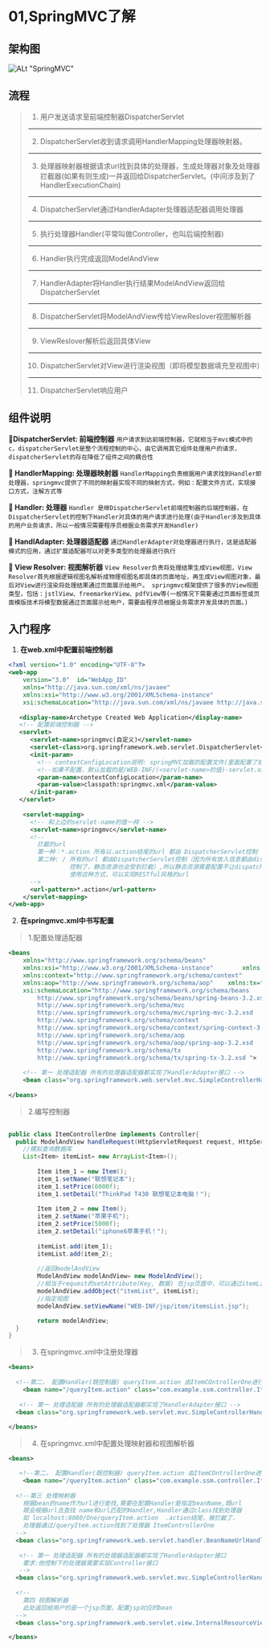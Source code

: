 # 01,SpringMVC了解

## 架构图
![ALt "SpringMVC"](https://s1.ax1x.com/2018/01/03/pCZRpR.png '悬浮的提示')

## 流程
> 1. 用户发送请求至前端控制器DispatcherServlet
> ----
> 2. DispatcherServlet收到请求调用HandlerMapping处理器映射器。
> ----
> 3. 处理器映射器根据请求url找到具体的处理器，生成处理器对象及处理器拦截器(如果有则生成)一并返回给DispatcherServlet。(中间涉及到了HandlerExecutionChain)
>  ----
> 4. DispatcherServlet通过HandlerAdapter处理器适配器调用处理器
>  ----
> 5. 执行处理器Handler(平常叫做Controller，也叫后端控制器)
>  ----
> 6. Handler执行完成返回ModelAndView
>  ----
> 7. HandlerAdapter将Handler执行结果ModelAndView返回给DispatcherServlet
>  ----
> 8. DispatcherServlet将ModelAndView传给ViewReslover视图解析器
>  ----
> 9. ViewReslover解析后返回具体View
>  ----
> 10. DispatcherServlet对View进行渲染视图（即将模型数据填充至视图中）
>  ----
> 11. DispatcherServlet响应用户

## 组件说明

**DispatcherServlet: 前端控制器**
`用户请求到达前端控制器，它就相当于mvc模式中的c，dispatcherServlet是整个流程控制的中心，由它调用其它组件处理用户的请求，dispatcherServlet的存在降低了组件之间的耦合性`

**	HandlerMapping: 处理器映射器**
`HandlerMapping负责根据用户请求找到Handler即处理器，springmvc提供了不同的映射器实现不同的映射方式，例如：配置文件方式，实现接口方式，注解方式等`

**	Handler: 处理器**
`Handler 是继DispatcherServlet前端控制器的后端控制器，在DispatcherServlet的控制下Handler对具体的用户请求进行处理(由于Handler涉及到具体的用户业务请求，所以一般情况需要程序员根据业务需求开发Handler)`

**	HandlAdapter: 处理器适配器**
`通过HandlerAdapter对处理器进行执行，这是适配器模式的应用，通过扩展适配器可以对更多类型的处理器进行执行`

**	View Resolver: 视图解析器**
`View Resolver负责将处理结果生成View视图，View Resolver首先根据逻辑视图名解析成物理视图名即具体的页面地址，再生成View视图对象，最后对View进行渲染将处理结果通过页面展示给用户。 springmvc框架提供了很多的View视图类型，包括：jstlView、freemarkerView、pdfView等(一般情况下需要通过页面标签或页面模版技术将模型数据通过页面展示给用户，需要由程序员根据业务需求开发具体的页面。)`

## 入门程序
1. **在web.xml中配置前端控制器**

```xml
<?xml version="1.0" encoding="UTF-8"?>  
<web-app 
	version="3.0"  id="WebApp_ID"
	xmlns="http://java.sun.com/xml/ns/javaee"  
    xmlns:xsi="http://www.w3.org/2001/XMLSchema-instance"  
    xsi:schemaLocation="http://java.sun.com/xml/ns/javaee http://java.sun.com/xml/ns/javaee/web-app_3_0.xsd"> 
    
   <display-name>Archetype Created Web Application</display-name> 
   <!-- 配置前端控制器 -->
   <servlet>
      <servlet-name>springmvc(自定义)</servlet-name>
      <servlet-class>org.springframework.web.servlet.DispatcherServlet</servlet-class>
      <init-param>
        <!-- contextConfigLocation说明: springMVC加载的配置文件(里面配置了处理映射器，适配器等-->
        <!--如果不配置，默认加载的是/WEB-INF/(<servlet-name>的值)-servlet.xml(这里为springmvc-servlet.xml)-->
        <param-name>contextConfigLocation</param-name>
        <param-value>classpath:springmvc.xml</param-value>
      </init-param>
   </servlet>
    
    <servlet-mapping>
      <!-- 和上边的servlet-name的值一样 -->
      <servlet-name>springmvc</servlet-name>
      <!--
        拦截的url
        第一种：*.action 所有以.action结尾的url 都由 DispatcherServlet控制
        第二种: / 所有的url 都由DispatcherServlet控制（因为所有放入信息都由dispatcherServlet
  		         控制了，静态资源也会受到拦截）,所以静态资源需要配置不让dispatcherServlet解析
  		         使用这种方式，可以实现RESTful风格的url
      -->
      <url-pattern>*.action</url-pattern>
    </servlet-mapping>
</web-app>
```
2. **在springmvc.xml中书写配置**
> 1.配置处理适配器

```xml
<beans 
	xmlns="http://www.springframework.org/schema/beans"
	xmlns:xsi="http://www.w3.org/2001/XMLSchema-instance"        xmlns:mvc="http://www.springframework.org/schema/mvc"
	xmlns:context="http://www.springframework.org/schema/context"
	xmlns:aop="http://www.springframework.org/schema/aop"    xmlns:tx="http://www.springframework.org/schema/tx"
	xsi:schemaLocation="http://www.springframework.org/schema/beans 
		http://www.springframework.org/schema/beans/spring-beans-3.2.xsd 
		http://www.springframework.org/schema/mvc 
		http://www.springframework.org/schema/mvc/spring-mvc-3.2.xsd 
		http://www.springframework.org/schema/context 
		http://www.springframework.org/schema/context/spring-context-3.2.xsd 
		http://www.springframework.org/schema/aop 
		http://www.springframework.org/schema/aop/spring-aop-3.2.xsd 
		http://www.springframework.org/schema/tx 
		http://www.springframework.org/schema/tx/spring-tx-3.2.xsd ">
    
    <!-- 第一 处理适配器 所有的处理器适配器都实现了HandlerAdapter接口 -->
    <bean class="org.springframework.web.servlet.mvc.SimpleControllerHandlerAdapter"></bean>
    
</beans>

```

> 2.编写控制器

```java
  
public class ItemControllerOne implements Controller{
  public ModelAndView handleRequest(HttpServletRequest request, HttpServletResponse response) throws Exception {
    //模拟查询数据库
    List<Item> itemList= new ArrayList<Item>();
		
		Item item_1 = new Item();
		item_1.setName("联想笔记本");
		item_1.setPrice(6000f);
		item_1.setDetail("ThinkPad T430 联想笔记本电脑！");
		
		Item item_2 = new Item();
		item_2.setName("苹果手机");
		item_2.setPrice(5000f);
		item_2.setDetail("iphone6苹果手机！");
		
		itemList.add(item_1);
		itemList.add(item_2);
		
		//返回modelAndView
		ModelAndView modelAndView= new ModelAndView();
		//相当于request的setAttribute(Key, 数据) 在jsp页面中，可以通过itemList获取数据
		modelAndView.addObject("itemList", itemList);
		//指定视图
		modelAndView.setViewName("WEB-INF/jsp/item/itemsList.jsp");

		return modelAndView;
  }
}
```

>3. 在springmvc.xml中注册处理器

```xml
<beans>
    
  <!--第二， 配置Handler(既控制器) queryItem.action 由ItemCOntrollerOne进行处理 -->
	<bean name="/queryItem.action" class="com.example.ssm.controller.ItemControllerOne" ></bean>
  
   <!-- 第一 处理适配器 所有的处理器适配器都实现了HandlerAdapter接口 -->
  <bean class="org.springframework.web.servlet.mvc.SimpleControllerHandlerAdapter"></bean>
  
</beans>
```

>4. 在springmvc.xml中配置处理映射器和视图解析器
```xml
<beans>

   <!--第二， 配置Handler(既控制器) queryItem.action 由ItemCOntrollerOne进行处理 -->
	<bean name="/queryItem.action" class="com.example.ssm.controller.ItemControllerOne" ></bean>
  
  <!--第三 处理映射器 
    根据bean的name作为url进行查找,需要在配置Handler是指定beanName,既url
    既会根据url去查找 name和url匹配的Handler,Handler通过class找到处理器
    如 localhost:8080/One/queryItem.action  .action结尾，被拦截了，
    处理器通过/queryItem.action找到了处理器 ItemControllerOne
  -->
  <bean class="org.springframework.web.servlet.handler.BeanNameUrlHandlerMapping"></bean>
  
   <!-- 第一 处理适配器 所有的处理器适配器都实现了HandlerAdapter接口 
    要求:他控制下的处理器需要实现Controller接口
   -->
  <bean class="org.springframework.web.servlet.mvc.SimpleControllerHandlerAdapter"></bean>
  
  <!--
    第四 视图解析器 
    此处返回给用户的是一个jsp页面，配置jsp对应的bean
  -->
  <bean class="org.springframework.web.servlet.view.InternalResourceViewResolver"></bean>

</beans>
```